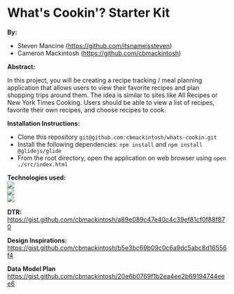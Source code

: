 # What's Cookin'? Starter Kit 

**By:**
* Steven Mancine (https://github.com/itsnameissteven)
* Cameron Mackintosh (https://github.com/cbmackintosh)

**Abstract:**

In this project, you will be creating a recipe tracking / meal planning application that allows users to view their favorite recipes and plan shopping trips around them. The idea is similar to sites like All Recipes or New York Times Cooking. Users should be able to view a list of recipes, favorite their own recipes, and choose recipes to cook.

**Installation Instructions:**

- Clone this repository `git@github.com:cbmackintosh/whats-cookin.git`
- Install the following dependencies: `npm install` and `npm install @glidejs/glide`
- From the root directory, open the application on web browser using `open ./src/index.html`

**Technologies used:**
<br><img src="https://img.shields.io/badge/javascript%20-%23323330.svg?&style=for-the-badge&logo=javascript&logoColor=%23F7DF1E"/><br>
<img src="https://img.shields.io/badge/css3%20-%231572B6.svg?&style=for-the-badge&logo=css3&logoColor=white"/><br>
<img src="https://img.shields.io/badge/html5%20-%23E34F26.svg?&style=for-the-badge&logo=html5&logoColor=white"/>


**DTR:**
https://gist.github.com/cbmackintosh/a89e089c47e40c4c39ef81cf0f88f870

**Design Inspirations:**
https://gist.github.com/cbmackintosh/b5e3bc69b09c0c6a9dc5abc8d16556f4

**Data Model Plan**
https://gist.github.com/cbmackintosh/20e6b0769f1b2ea4ee2b69194744eee6

